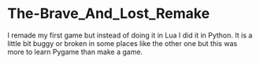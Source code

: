 # The-Brave_And_Lost_Remake
I remade my first game but instead of doing it in Lua I did it in Python. It is a little bit buggy or broken in some places like the other one but this was more to learn Pygame than make a game.
